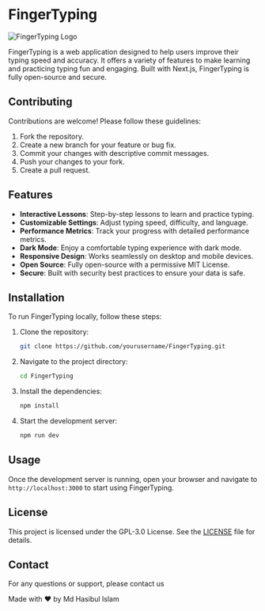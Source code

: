 # FingerTyping

![FingerTyping Logo](path/to/logo.png)

FingerTyping is a web application designed to help users improve their typing speed and accuracy. It offers a variety of features to make learning and practicing typing fun and engaging. Built with Next.js, FingerTyping is fully open-source and secure.

## Contributing

Contributions are welcome! Please follow these guidelines:

1. Fork the repository.
2. Create a new branch for your feature or bug fix.
3. Commit your changes with descriptive commit messages.
4. Push your changes to your fork.
5. Create a pull request.

## Features

- **Interactive Lessons**: Step-by-step lessons to learn and practice typing.
- **Customizable Settings**: Adjust typing speed, difficulty, and language.
- **Performance Metrics**: Track your progress with detailed performance metrics.
- **Dark Mode**: Enjoy a comfortable typing experience with dark mode.
- **Responsive Design**: Works seamlessly on desktop and mobile devices.
- **Open Source**: Fully open-source with a permissive MIT License.
- **Secure**: Built with security best practices to ensure your data is safe.

## Installation

To run FingerTyping locally, follow these steps:

1. Clone the repository:
   ```bash
   git clone https://github.com/yourusername/FingerTyping.git
   ```

2. Navigate to the project directory:
   ```bash
   cd FingerTyping
   ```

3. Install the dependencies:
   ```bash
   npm install
   ```

4. Start the development server:
   ```bash
   npm run dev
   ```

## Usage

Once the development server is running, open your browser and navigate to `http://localhost:3000` to start using FingerTyping.



## License

This project is licensed under the GPL-3.0 License. See the [LICENSE](LICENSE) file for details.


## Contact

For any questions or support, please contact us 

Made with ❤️ by Md Hasibul Islam